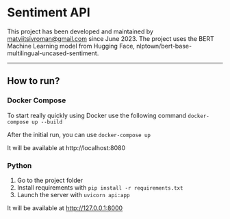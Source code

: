 # Sentiment API
This project has been developed and maintained by matviitsivroman@gmail.com since June 2023.
The project uses the BERT Machine Learning model from Hugging Face, nlptown/bert-base-multilingual-uncased-sentiment.

---
## How to run?
### Docker Compose
To start really quickly using Docker use the following command
```docker-compose up --build```

After the initial run, you can use 
```docker-compose up```

It will be available at http://localhost:8080
### Python
1. Go to the project folder
2. Install requirements with 
    ```pip install -r requirements.txt```
3. Launch the server with 
    ```uvicorn api:app```

It will be available at http://127.0.0.1:8000
